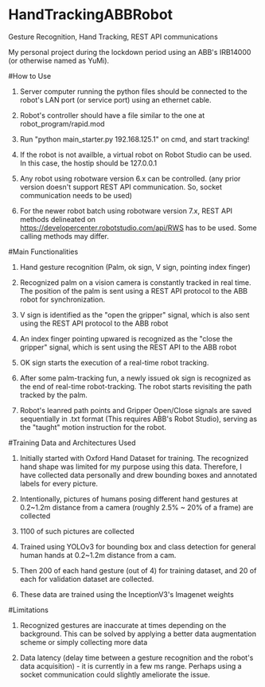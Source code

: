 # HandTrackingABBRobot
Gesture Recognition, Hand Tracking, REST API communications


My personal project during the lockdown period using an ABB's IRB14000 (or otherwise named as YuMi).



#How to Use
  
  1. Server computer running the python files should be connected to the robot's LAN port (or service port) using an ethernet cable.
  
  2. Robot's controller should have a file similar to the one at robot_program/rapid.mod
  
  3. Run "python main_starter.py 192.168.125.1" on cmd, and start tracking!
  
  4. If the robot is not availble, a virtual robot on Robot Studio can be used. In this case, the hostip should be 127.0.0.1
  
  5. Any robot using robotware version 6.x can be controlled. (any prior version doesn't support REST API communication. So, socket communication needs to be used)
  
  6. For the newer robot batch using robotware version 7.x, REST API methods delineated on https://developercenter.robotstudio.com/api/RWS has to be used. Some calling methods may differ.





#Main Functionalities
  
  1. Hand gesture recognition (Palm, ok sign, V sign, pointing index finger)
  
  2. Recognized palm on a vision camera is constantly tracked in real time. The position of the palm is sent using a REST API protocol to the ABB robot for synchronization.
  
  3. V sign is identified as the "open the gripper" signal, which is also sent using the REST API protocol to the ABB robot
  
  4. An index finger pointing upwared is recognized as the "close the gripper" signal, which is sent using the REST API to the ABB robot
  
  5. OK sign starts the execution of a real-time robot tracking.
  
  6. After some palm-tracking fun, a newly issued ok sign is recognized as the end of real-time robot-tracking. The robot starts revisiting the path tracked by the palm.
  
  7. Robot's leanred path points and Gripper Open/Close signals are saved sequentially in .txt format (This requires ABB's Robot Studio), serving as the "taught" motion instruction for the robot.
  
  
  
  
#Training Data and Architectures Used
  
  1. Initially started with Oxford Hand Dataset for training. The recognized hand shape was limited for my purpose using this data. Therefore, I have collected data personally and drew bounding boxes and annotated labels for every picture.
  
  2. Intentionally, pictures of humans posing different hand gestures at 0.2~1.2m distance from a camera (roughly 2.5% ~ 20% of a frame) are collected
  
  3. 1100 of such pictures are collected
  
  4. Trained using YOLOv3 for bounding box and class detection for general human hands at 0.2~1.2m distance from a cam.
  
  5. Then 200 of each hand gesture (out of 4) for training dataset, and 20 of each for validation dataset are collected.
  
  6. These data are trained using the InceptionV3's Imagenet weights
  
  
  
  
#Limitations
  
  1. Recognized gestures are inaccurate at times depending on the background. This can be solved by applying a better data augmentation scheme or simply collecting more data
  
  2. Data latency (delay time between a gesture recognition and the robot's data acquisition) - it is currently in a few ms range. Perhaps using a socket communication could slightly ameliorate the issue.
